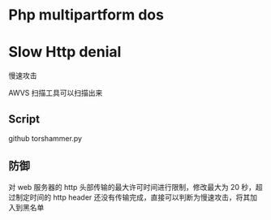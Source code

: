# Php multipartform dos



# Slow Http denial
慢速攻击

AWVS 扫描工具可以扫描出来

## Script
github torshammer.py


## 防御
对 web 服务器的 http 头部传输的最大许可时间进行限制，修改最大为 20 秒，超过制定时间的 http header 还没有传输完成，直接可以判断为慢速攻击，将其加入到黑名单

